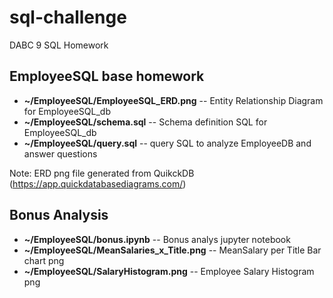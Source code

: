 # sql-challenge
DABC 9 SQL Homework

## EmployeeSQL base homework
* **~/EmployeeSQL/EmployeeSQL_ERD.png** -- Entity Relationship Diagram for EmployeeSQL_db
* **~/EmployeeSQL/schema.sql**      -- Schema definition SQL for EmployeeSQL_db
* **~/EmployeeSQL/query.sql**       --  query SQL to analyze EmployeeDB and answer questions

Note:  ERD png file generated from QuikckDB (https://app.quickdatabasediagrams.com/)

## Bonus Analysis
* **~/EmployeeSQL/bonus.ipynb**  -- Bonus analys jupyter notebook
* **~/EmployeeSQL/MeanSalaries_x_Title.png**	-- MeanSalary per Title Bar chart png
* **~/EmployeeSQL/SalaryHistogram.png**  -- Employee Salary Histogram png


